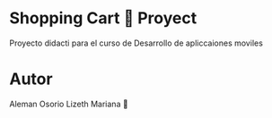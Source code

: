 # Shopping Cart 🛒 Proyect
Proyecto didacti para el curso de 
Desarrollo de apliccaiones moviles
# Autor
Aleman Osorio Lizeth Mariana 🦋